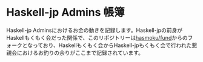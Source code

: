 # Haskell-jp Admins 帳簿

Haskell-jp Adminsにおけるお金の動きを記録します。Haskell-jpの前身がHaskellもくもく会だった関係で、このリポジトリーは[hasmoku/fund](https://github.com/hasmoku/fund)からのフォークとなっており、Haskellもくもく会からHaskell-jpもくもく会で行われた懇親会におけるお釣りの余りがここまで記録されています。

